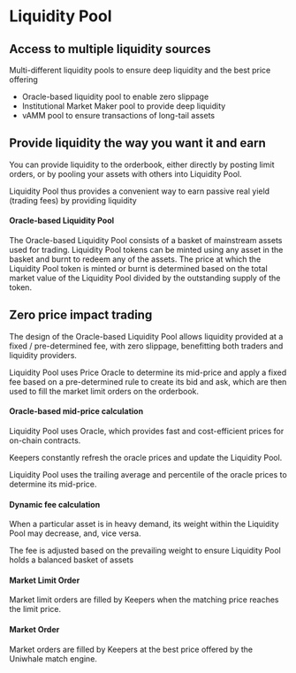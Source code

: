 # Liquidity Pool

## Access to multi**ple liquidity sources**&#x20;

Multi-different liquidity pools to ensure deep liquidity and the best price offering

* Oracle-based liquidity pool to enable zero slippage&#x20;
* Institutional Market Maker pool to provide deep liquidity
* vAMM pool to ensure transactions of long-tail assets

## Provide liquidity the way you want it and earn

You can provide liquidity to the orderbook, either directly by posting limit orders, or by pooling your assets with others into Liquidity Pool.

Liquidity Pool thus provides a convenient way to earn passive real yield (trading fees) by providing liquidity

#### Oracle-based Liquidity Pool&#x20;

The Oracle-based Liquidity Pool consists of a basket of mainstream assets used for trading. Liquidity Pool tokens can be minted using any asset in the basket and burnt to redeem any of the assets. The price at which the Liquidity Pool token is minted or burnt is determined based on the total market value of the Liquidity Pool divided by the outstanding supply of the token.

## Zero price impact trading

The design of the Oracle-based Liquidity Pool allows liquidity provided at a fixed / pre-determined fee, with zero slippage, benefitting both traders and liquidity providers.

Liquidity Pool uses Price Oracle to determine its mid-price and apply a fixed fee based on a pre-determined rule to create its bid and ask, which are then used to fill the market limit orders on the orderbook.

#### Oracle-based mid-price calculation

Liquidity Pool uses Oracle, which provides fast and cost-efficient prices for on-chain contracts.

Keepers constantly refresh the oracle prices and update the Liquidity Pool.

Liquidity Pool uses the trailing average and percentile of the oracle prices to determine its mid-price.

#### Dynamic fee calculation

When a particular asset is in heavy demand, its weight within the Liquidity Pool may decrease, and, vice versa.

The fee is adjusted based on the prevailing weight to ensure Liquidity Pool holds a balanced basket of assets

#### Market Limit Order

Market limit orders are filled by Keepers when the matching price reaches the limit price.

#### Market Order

Market orders are filled by Keepers at the best price offered by the Uniwhale match engine.
